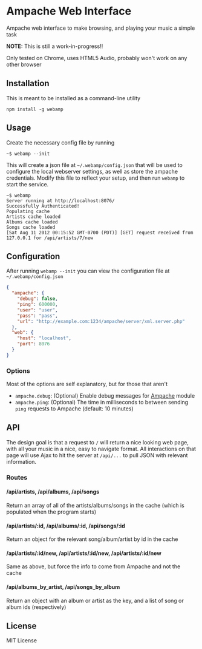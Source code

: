 Ampache Web Interface
=====================

Ampache web interface to make browsing, and playing your music a simple task

**NOTE:** This is still a work-in-progress!!

Only tested on Chrome, uses HTML5 Audio, probably won't work on any other browser

Installation
------------

This is meant to be installed as a command-line utility

    npm install -g webamp

Usage
-----

Create the necessary config file by running

    ~$ webamp --init

This will create a json file at `~/.webamp/config.json` that will be used
to configure the local webserver settings, as well as store the ampache credentials.
Modify this file to reflect your setup, and then run `webamp` to start the service.

    ~$ webamp
    Server running at http://localhost:8076/
    Successfully Authenticated!
    Populating cache
    Artists cache loaded
    Albums cache loaded
    Songs cache loaded
    [Sat Aug 11 2012 00:15:52 GMT-0700 (PDT)] [GET] request received from 127.0.0.1 for /api/artists/7/new

Configuration
-------------

After running `webamp --init` you can view the configuration file at `~/.webamp/config.json`

``` json
{
  "ampache": {
    "debug": false,
    "ping": 600000,
    "user": "user",
    "pass": "pass",
    "url": "http://example.com:1234/ampache/server/xml.server.php"
  },
  "web": {
    "host": "localhost",
    "port": 8076
  }
}
```

### Options

Most of the options are self explanatory, but for those that aren't

- `ampache.debug`: (Optional) Enable debug messages for [Ampache](https://github.com/bahamas10/node-ampache/) module
- `ampache.ping`: (Optional) The time in milliseconds to between sending `ping` requests to Ampache (default: 10 minutes)

API
---

The design goal is that a request to `/` will return a nice looking web page, with all your music in
a nice, easy to navigate format.  All interactions on that page will use Ajax to hit the server
at `/api/...` to pull JSON with relevant information.

### Routes

#### /api/artists, /api/albums, /api/songs

Return an array of all of the artists/albums/songs in the cache (which is populated when the program starts)

#### /api/artists/:id, /api/albums/:id, /api/songs/:id

Return an object for the relevant song/album/artist by id in the cache

#### /api/artists/:id/new, /api/artists/:id/new, /api/artists/:id/new

Same as above, but force the info to come from Ampache and not the cache

#### /api/albums\_by\_artist, /api/songs\_by\_album

Return an object with an album or artist as the key, and a list of song or album ids (respectively)


License
-------

MIT License
